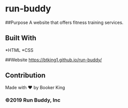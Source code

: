 # run-buddy

##Purpose
A website that offers fitness training services.

## Built With
*HTML
*CSS

##Website
https://btking1.github.io/run-buddy/

## Contribution
Made with ❤️ by Booker King

### ©️2019 Run Buddy, Inc  
